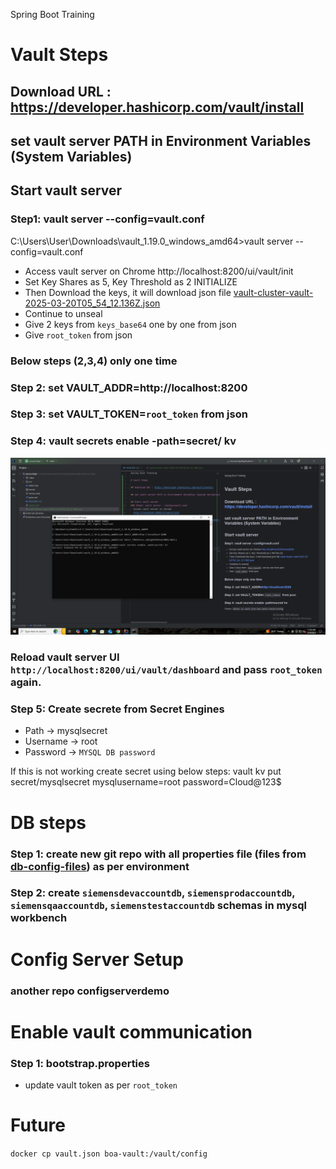 Spring Boot Training

# Vault Steps

## Download URL : https://developer.hashicorp.com/vault/install

## set vault server PATH in Environment Variables (System Variables)

## Start vault server
### Step1: vault server --config=vault.conf
C:\Users\User\Downloads\vault_1.19.0_windows_amd64>vault server --config=vault.conf
- Access vault server on Chrome 
  http://localhost:8200/ui/vault/init
- Set Key Shares as 5, Key Threshold as 2 INITIALIZE
- Then Download the keys, it will download json file [vault-cluster-vault-2025-03-20T05_54_12.136Z.json](vault-cluster-vault-2025-03-20T05_54_12.136Z.json)
- Continue to unseal
- Give 2 keys from `keys_base64` one by one from json
- Give `root_token` from json

### Below steps (2,3,4) only one time
### Step 2: set VAULT_ADDR=http://localhost:8200
### Step 3: set VAULT_TOKEN=`root_token` from json
### Step 4: vault secrets enable -path=secret/ kv

![img.png](img.png)

### Reload vault server UI `http://localhost:8200/ui/vault/dashboard` and pass `root_token` again.

### Step 5: Create secrete from Secret Engines
- Path -> mysqlsecret
- Username -> root
- Password -> `MYSQL DB password`

If this is not working create secret using below steps:
vault kv put secret/mysqlsecret mysqlusername=root password=Cloud@123$

# DB steps
### Step 1: create new git repo with all properties file (files from [db-config-files](db-config-files)) as per environment
### Step 2: create `siemensdevaccountdb`, `siemensprodaccountdb`, `siemensqaaccountdb`, `siemenstestaccountdb` schemas in mysql workbench

# Config Server Setup
### another repo configserverdemo

# Enable vault communication
### Step 1: bootstrap.properties
- update vault token as per `root_token`

#

# Future
```docker cp vault.json boa-vault:/vault/config```